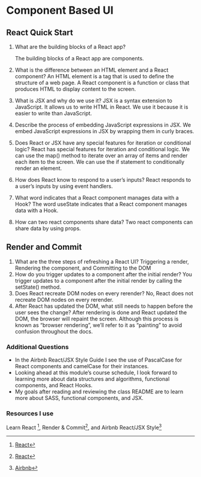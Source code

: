 # Component Based UI

## React Quick Start

1. What are the building blocks of a React app?

   The building blocks of a React app are components.

2. What is the difference between an HTML element and a React component?
   An HTML element is a tag that is used to define the structure of a web page. A React component is a function or class that produces HTML to display content to the screen.
3. What is JSX and why do we use it?
   JSX is a syntax extension to JavaScript. It allows us to write HTML in React. We use it because it is easier to write than JavaScript.
4. Describe the process of embedding JavaScript expressions in JSX.
   We embed JavaScript expressions in JSX by wrapping them in curly braces.
5. Does React or JSX have any special features for iteration or conditional logic?
   React has special features for iteration and conditional logic. We can use the map() method to iterate over an array of items and render each item to the screen. We can use the if statement to conditionally render an element.
6. How does React know to respond to a user’s inputs?
   React responds to a user’s inputs by using event handlers.
7. What word indicates that a React component manages data with a Hook?
   The word useState indicates that a React component manages data with a Hook.
8. How can two react components share data?
   Two react components can share data by using props.

## Render and Commit

1. What are the three steps of refreshing a React UI?
   Triggering a render, Rendering the component, and Committing to the DOM
2. How do you trigger updates to a component after the initial render?
   You trigger updates to a component after the initial render by calling the setState() method.
3. Does React recreate DOM nodes on every rerender?
   No, React does not recreate DOM nodes on every rerender.
4. After React has updated the DOM, what still needs to happen before the user sees the change?
   After rendering is done and React updated the DOM, the browser will repaint the screen. Although this process is known as “browser rendering”, we’ll refer to it as “painting” to avoid confusion throughout the docs.

### Additional Questions

- In the Airbnb React/JSX Style Guide I see the use of PascalCase for React components and camelCase for their instances.
- Looking ahead at this module’s course schedule, I look forward to learning more about data structures and algorithms, functional components, and React Hooks.
- My goals after reading and reviewing the class README are to learn more about SASS, functional components, and JSX.

### Resources I use

Learn React [^1], Render & Commit[^2], and Airbnb React/JSX Style[^3]

[^1]: [React](https://react.dev/learn)
[^2]: [React](https://react.dev/learn/render-and-commit)
[^3]: [Airbnb](https://airbnb.io/javascript/react/#naming)
